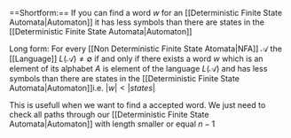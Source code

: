 ==Shortform:==  If you can find a word $w$ for an [[Deterministic Finite State Automata|Automaton]] it has less symbols than there are states in the [[Deterministic Finite State Automata|Automaton]]

Long form:
For every [[Non Deterministic Finite State Atomata|NFA]] $\mathcal{A}$ the [[Language]] $L(\mathcal{A}) \neq \emptyset$ if and only if there exists a word $w$ which is an element of its alphabet $A$ is element of the language $L(\mathcal{A})$ and has less symbols than there are states in the [[Deterministic Finite State Automata|Automaton]]i.e. $|w|<|states|$

This is usefull when we want to find a accepted word. We just need to check all paths through our [[Deterministic Finite State Automata|Automaton]] with length smaller or equal $n-1$